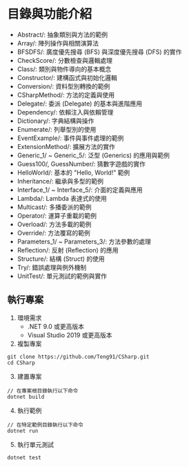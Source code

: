 # 目錄與功能介紹
- Abstract/: 抽象類別與方法的範例
- Array/: 陣列操作與相關演算法
- BFSDFS/: 廣度優先搜尋 (BFS) 與深度優先搜尋 (DFS) 的實作
- CheckScore/: 分數檢查與邏輯處理
- Class/: 類別與物件導向的基本概念
- Constructor/: 建構函式與初始化邏輯
- Conversion/: 資料型別轉換的範例
- CSharpMethod/: 方法的定義與使用
- Delegate/: 委派 (Delegate) 的基本與進階應用
- Dependency/: 依賴注入與依賴管理
- Dictionary/: 字典結構與操作
- Enumerate/: 列舉型別的使用
- EventExample/: 事件與事件處理的範例
- ExtensionMethod/: 擴展方法的實作
- Generic_1/ ~ Generic_5/: 泛型 (Generics) 的應用與範例
- Guess100/, GuessNumber/: 猜數字遊戲的實作
- HelloWorld/: 基本的 "Hello, World!" 範例
- Inheritance/: 繼承與多型的範例
- Interface_1/ ~ Interface_5/: 介面的定義與應用
- Lambda/: Lambda 表達式的使用
- Multicast/: 多播委派的範例
- Operator/: 運算子重載的範例
- Overload/: 方法多載的範例
- Override/: 方法覆寫的範例
- Parameters_1/ ~ Parameters_3/: 方法參數的處理
- Reflection/: 反射 (Reflection) 的應用
- Structure/: 結構 (Struct) 的使用
- Try/: 錯誤處理與例外機制
- UnitTest/: 單元測試的範例與實作
## 執行專案
1. 環境需求
   - .NET 9.0 或更高版本
   - Visual Studio 2019 或更高版本
2. 複製專案
```
git clone https://github.com/Teng91/CSharp.git
cd CSharp
```
3. 建置專案
```
// 在專案根目錄執行以下命令
dotnet build
```
4. 執行範例
```
// 在特定範例目錄執行以下命令
dotnet run
```
5. 執行單元測試
```
dotnet test
```
